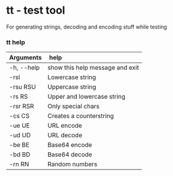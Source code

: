 # tt - test tool
For generating strings, decoding and encoding stuff while testing

### tt help

| Arguments | help                           |
|:----------|:-------------------------------|
|-h, --help | show this help message and exit|
|-rsl       | Lowercase string               |
|-rsu RSU   | Uppercase string               |
|-rs RS     | Upper and lowercase string     |
|-rsr RSR   | Only special chars             |
|-cs CS     | Creates a counterstring        |
|-ue UE     | URL encode                     |
|-ud UD     | URL decode                     |
|-be BE     | Base64 encode                  |
|-bd BD     | Base64 decode                  |
|-rn RN     | Random numbers                 |

